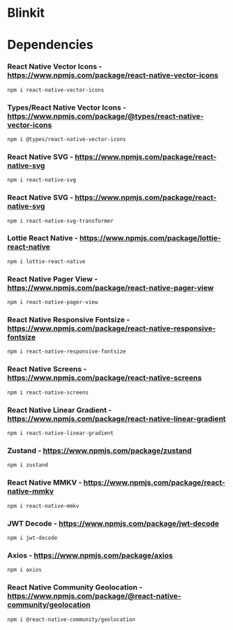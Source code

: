 # Blinkit

# Dependencies

### React Native Vector Icons - https://www.npmjs.com/package/react-native-vector-icons
    npm i react-native-vector-icons

### Types/React Native Vector Icons - https://www.npmjs.com/package/@types/react-native-vector-icons
    npm i @types/react-native-vector-icons

### React Native SVG - https://www.npmjs.com/package/react-native-svg
    npm i react-native-svg

### React Native SVG - https://www.npmjs.com/package/react-native-svg
    npm i react-native-svg-transformer

### Lottie React Native - https://www.npmjs.com/package/lottie-react-native
    npm i lottie-react-native

### React Native Pager View - https://www.npmjs.com/package/react-native-pager-view
    npm i react-native-pager-view

### React Native Responsive Fontsize - https://www.npmjs.com/package/react-native-responsive-fontsize
    npm i react-native-responsive-fontsize

### React Native Screens - https://www.npmjs.com/package/react-native-screens
    npm i react-native-screens

### React Native Linear Gradient - https://www.npmjs.com/package/react-native-linear-gradient
    npm i react-native-linear-gradient

### Zustand - https://www.npmjs.com/package/zustand
    npm i zustand

### React Native MMKV - https://www.npmjs.com/package/react-native-mmkv
    npm i react-native-mmkv

### JWT Decode - https://www.npmjs.com/package/jwt-decode
    npm i jwt-decode

### Axios - https://www.npmjs.com/package/axios
    npm i axios

### React Native Community Geolocation - https://www.npmjs.com/package/@react-native-community/geolocation
    npm i @react-native-community/geolocation
